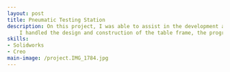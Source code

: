 ```yaml
---
layout: post
title: Pneumatic Testing Station
description: On this project, I was able to assist in the development and implementation of automatic testing stations for airtight valves. 
    I handled the design and construction of the table frame, the programming of the PLC used to control the tester, and writing the SOP used to train employees on the tester.
skills: 
- Solidworks
- Creo 
main-image: /project.IMG_1784.jpg
---
```

